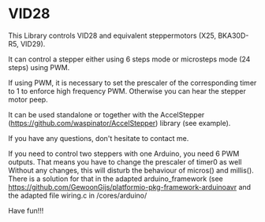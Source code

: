# VID28

This Library controls VID28 and equivalent steppermotors (X25, BKA30D-R5, VID29).

It can control a stepper either using 6 steps mode or microsteps mode (24 steps) using PWM.

If using PWM, it is necessary to set the prescaler of the corresponding timer to 1 to enforce high frequency PWM. Otherwise you can hear the stepper motor peep.

It can be used standalone or together with the AccelStepper (https://github.com/waspinator/AccelStepper) library (see example).

If you have any questions, don't hesitate to contact me.

If you need to control two steppers with one Arduino, you need 6 PWM outputs. That means you have to change the prescaler of timer0 as well Without any changes, this will disturb the behaviour of micros() and millis(). There is a solution for that in the adapted arduino_framework (see https://github.com/GewoonGijs/platformio-pkg-framework-arduinoavr and the adapted file wiring.c in /cores/arduino/

Have fun!!!
